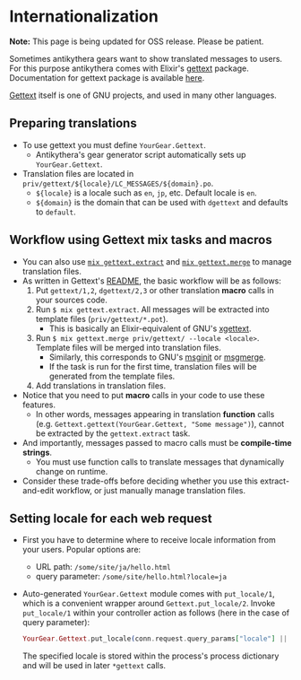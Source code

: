 # Internationalization

**Note:** This page is being updated for OSS release. Please be patient.

Sometimes antikythera gears want to show translated messages to users.
For this purpose antikythera comes with Elixir's [gettext](https://github.com/elixir-lang/gettext) package.
Documentation for gettext package is available [here](https://hexdocs.pm/gettext/Gettext.html).

[Gettext](https://www.gnu.org/software/gettext/) itself is one of GNU projects, and used in many other languages.

## Preparing translations

- To use gettext you must define `YourGear.Gettext`.
    - Antikythera's gear generator script automatically sets up `YourGear.Gettext`.
- Translation files are located in `priv/gettext/${locale}/LC_MESSAGES/${domain}.po`.
    - `${locale}` is a locale such as `en`, `jp`, etc. Default locale is `en`.
    - `${domain}` is the domain that can be used with `dgettext` and defaults to `default`.

## Workflow using Gettext mix tasks and macros

- You can also use [`mix gettext.extract`](https://hexdocs.pm/gettext/Mix.Tasks.Gettext.Extract.html#content)
  and [`mix gettext.merge`](https://hexdocs.pm/gettext/Mix.Tasks.Gettext.Merge.html#content) to manage translation files.
- As written in Gettext's [README](https://github.com/elixir-lang/gettext#workflow), the basic workflow will be as follows:
    1. Put `gettext/1,2`, `dgettext/2,3` or other translation **macro** calls in your sources code.
    2. Run `$ mix gettext.extract`. All messages will be extracted into template files (`priv/gettext/*.pot`).
        - This is basically an Elixir-equivalent of GNU's [xgettext](https://www.gnu.org/software/gettext/manual/gettext.html#xgettext-Invocation).
    3. Run `$ mix gettext.merge priv/gettext/ --locale <locale>`. Template files will be merged into translation files.
        - Similarly, this corresponds to GNU's [msginit](https://www.gnu.org/software/gettext/manual/gettext.html#msginit-Invocation)
          or [msgmerge](https://www.gnu.org/software/gettext/manual/gettext.html#msgmerge-Invocation).
        - If the task is run for the first time, translation files will be generated from the template files.
    4. Add translations in translation files.
- Notice that you need to put **macro** calls in your code to use these features.
    - In other words, messages appearing in translation **function** calls (e.g. `Gettext.gettext(YourGear.Gettext, "Some message")`),
      cannot be extracted by the `gettext.extract` task.
- And importantly, messages passed to macro calls must be **compile-time strings**.
    - You must use function calls to translate messages that dynamically change on runtime.
- Consider these trade-offs before deciding whether you use this extract-and-edit workflow, or just manually manage translation files.

## Setting locale for each web request

- First you have to determine where to receive locale information from your users.
  Popular options are:
    - URL path: `/some/site/ja/hello.html`
    - query parameter: `/some/site/hello.html?locale=ja`
- Auto-generated `YourGear.Gettext` module comes with `put_locale/1`,
  which is a convenient wrapper around `Gettext.put_locale/2`.
  Invoke `put_locale/1` within your controller action as follows (here in the case of query parameter):
  ```elixir
  YourGear.Gettext.put_locale(conn.request.query_params["locale"] || "ja")
  ```

  The specified locale is stored within the process's process dictionary and will be used in later `*gettext` calls.
